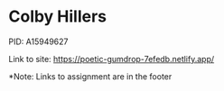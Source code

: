 # Colby Hillers

PID: A15949627



Link to site: https://poetic-gumdrop-7efedb.netlify.app/

*Note: Links to assignment are in the footer